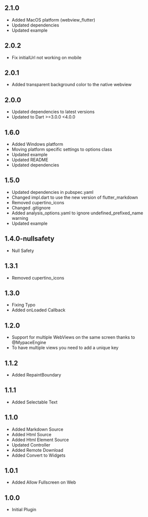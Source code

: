 
## 2.1.0

- Added MacOS platform (webview_flutter)
- Updated dependencies
- Updated example

## 2.0.2

* Fix initialUrl not working on mobile

## 2.0.1

* Added transparent background color to the native webview

## 2.0.0

* Updated dependencies to latest versions
* Updated to Dart >=3.0.0 <4.0.0

## 1.6.0

- Added Windows platform
- Moving platform specific settings to options class
- Updated example
- Updated README
- Updated dependencies

## 1.5.0

- Updated dependencies in pubspec.yaml
- Changed impl.dart to use the new version of flutter_markdown
- Removed cupertino_icons
- Changed .gitignore
- Added analysis_options.yaml to ignore undefined_prefixed_name warning
- Updated example

## 1.4.0-nullsafety

- Null Safety

## 1.3.1

- Removed cupertino_icons

## 1.3.0

- Fixing Typo
- Added onLoaded Callback

## 1.2.0

- Support for multiple WebViews on the same screen
  thanks to @MypaceEngine
- To have multiple views you need to add a unique key

## 1.1.2

- Added RepaintBoundary

## 1.1.1

- Added Selectable Text

## 1.1.0

- Added Markdown Source
- Added Html Source
- Added Html Element Source
- Updated Controller
- Added Remote Download
- Added Convert to Widgets

## 1.0.1

- Added Allow Fullscreen on Web

## 1.0.0

- Initial Plugin
